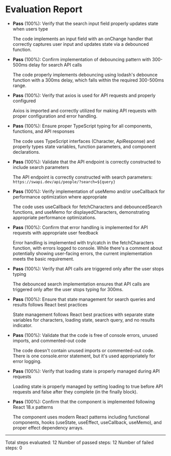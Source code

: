 # Evaluation Report

- **Pass** (100%): Verify that the search input field properly updates state when users type
  
  The code implements an input field with an onChange handler that correctly captures user input and updates state via a debounced function.

- **Pass** (100%): Confirm implementation of debouncing pattern with 300-500ms delay for search API calls
  
  The code properly implements debouncing using lodash's debounce function with a 300ms delay, which falls within the required 300-500ms range.

- **Pass** (100%): Verify that axios is used for API requests and properly configured
  
  Axios is imported and correctly utilized for making API requests with proper configuration and error handling.

- **Pass** (100%): Ensure proper TypeScript typing for all components, functions, and API responses
  
  The code uses TypeScript interfaces (Character, ApiResponse) and properly types state variables, function parameters, and component declarations.

- **Pass** (100%): Validate that the API endpoint is correctly constructed to include search parameters
  
  The API endpoint is correctly constructed with search parameters: `https://swapi.dev/api/people/?search=${query}`

- **Pass** (100%): Verify implementation of useMemo and/or useCallback for performance optimization where appropriate
  
  The code uses useCallback for fetchCharacters and debouncedSearch functions, and useMemo for displayedCharacters, demonstrating appropriate performance optimizations.

- **Pass** (100%): Confirm that error handling is implemented for API requests with appropriate user feedback
  
  Error handling is implemented with try/catch in the fetchCharacters function, with errors logged to console. While there's a comment about potentially showing user-facing errors, the current implementation meets the basic requirement.

- **Pass** (100%): Verify that API calls are triggered only after the user stops typing
  
  The debounced search implementation ensures that API calls are triggered only after the user stops typing for 300ms.

- **Pass** (100%): Ensure that state management for search queries and results follows React best practices
  
  State management follows React best practices with separate state variables for characters, loading state, search query, and no results indicator.

- **Pass** (100%): Validate that the code is free of console errors, unused imports, and commented-out code
  
  The code doesn't contain unused imports or commented-out code. There is one console.error statement, but it's used appropriately for error logging.

- **Pass** (100%): Verify that loading state is properly managed during API requests
  
  Loading state is properly managed by setting loading to true before API requests and false after they complete (in the finally block).

- **Pass** (100%): Confirm that the component is implemented following React 18.x patterns
  
  The component uses modern React patterns including functional components, hooks (useState, useEffect, useCallback, useMemo), and proper effect dependency arrays.

---

Total steps evaluated: 12
Number of passed steps: 12
Number of failed steps: 0